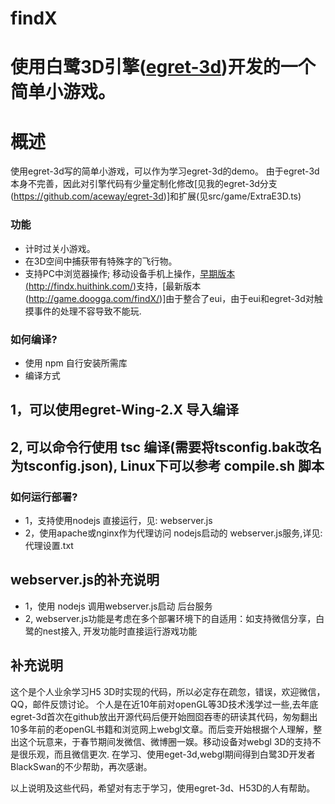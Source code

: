 # findX
使用白鹭3D引擎([egret-3d](https://github.com/egret-labs/egret-3d))开发的一个简单小游戏。
=======
# 概述 #

使用egret-3d写的简单小游戏，可以作为学习egret-3d的demo。
由于egret-3d本身不完善，因此对引擎代码有少量定制化修改[见我的egret-3d分支(https://github.com/aceway/egret-3d)]和扩展(见src/game/ExtraE3D.ts)

### 功能 ###

* 计时过关小游戏。
* 在3D空间中捕获带有特殊字的飞行物。
* 支持PC中浏览器操作; 移动设备手机上操作，[早期版本(http://findx.huithink.com/)](未使用eui)支持，[最新版本(http://game.doogga.com/findX/)]由于整合了eui，由于eui和egret-3d对触摸事件的处理不容导致不能玩.

### 如何编译? ###

* 使用 npm 自行安装所需库
* 编译方式
## 1，可以使用egret-Wing-2.X 导入编译
## 2, 可以命令行使用 tsc 编译(需要将tsconfig.bak改名为tsconfig.json), Linux下可以参考 compile.sh 脚本

### 如何运行部署? ###

* 1，支持使用nodejs 直接运行，见: webserver.js
* 2，使用apache或nginx作为代理访问 nodejs启动的 webserver.js服务,详见: 代理设置.txt

## webserver.js的补充说明 ##

* 1，使用 nodejs 调用webserver.js启动 后台服务
* 2, webserver.js功能是考虑在多个部署环境下的自适用：如支持微信分享，白鹭的nest接入, 开发功能时直接运行游戏功能

## 补充说明 ##
这个是个人业余学习H5 3D时实现的代码，所以必定存在疏忽，错误，欢迎微信，QQ，邮件反馈讨论。 
个人是在近10年前对openGL等3D技术浅学过一些,去年底egret-3d首次在github放出开源代码后便开始囫囵吞枣的研读其代码，匆匆翻出10多年前的老openGL书籍和浏览网上webgl文章。而后变开始根据个人理解，整出这个玩意来，于春节期间发微信、微博圈一娱。移动设备对webgl 3D的支持不是很乐观，而且微信更次.
在学习、使用eget-3d,webgl期间得到白鹭3D开发者BlackSwan的不少帮助，再次感谢。

以上说明及这些代码，希望对有志于学习，使用egret-3d、H53D的人有帮助。  
